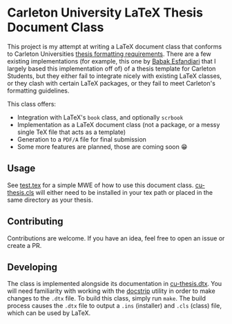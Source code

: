 # Carleton University LaTeX Thesis Document Class

This project is my attempt at writing a LaTeX document class that conforms to Carleton Universities [thesis formatting requirements](https://gradstudents.carleton.ca/resources-page/thesis-requirements/formatting-guidelines/). There are a few existing implementations (for example, this one by [Babak Esfandiari](http://www.sce.carleton.ca/faculty/esfandiari/ThesisTemplate.zip) that I largely based this implementation off of) of a thesis template for Carleton Students, but they either fail to integrate nicely with existing LaTeX classes, or they clash with certain LaTeX packages, or they fail to meet Carleton's formatting guidelines. 

This class offers:
- Integration with LaTeX's `book` class, and optionally `scrbook`
- Implementation as a LaTeX document class (not a package, or a messy single TeX file that acts as a template)
- Generation to a `PDF/A` file for final submission
- Some more features are planned, those are coming soon 😁

## Usage

See [test.tex](./test.tex) for a simple MWE of how to use this document class. [cu-thesis.cls](./cu-thesis.cls) will either need to be installed in your tex path or placed in the same directory as your thesis. 

## Contributing

Contributions are welcome. If you have an idea, feel free to open an issue or create a PR.

## Developing

The class is implemented alongside its documentation in [cu-thesis.dtx](./cu-thesis.dtx). You will need familiarity with working with the [docstrip](https://www.ctan.org/pkg/docstrip) utility in order to make changes to the `.dtx` file. To build this class, simply run `make`. The build process causes the `.dtx` file to output a `.ins` (installer) and `.cls` (class) file, which can be used by LaTeX.
